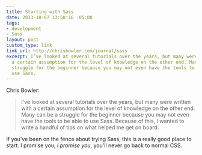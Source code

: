 ```yaml
---
title: Starting with Sass
date: 2013-10-07 13:50:16 -05:00
tags:
- development
- Sass
layout: post
custom_type: link
link_url: http://chrisbowler.com/journal/sass
excerpt: I’ve looked at several tutorials over the years, but many were written with
  a certain assumption for the level of knowledge on the other end. Many can be a
  struggle for the beginner because you may not even have the tools to be able to
  use Sass.
---
```


Chris Bowler:

> I've looked at several tutorials over the years, but many were written with a certain assumption for the level of knowledge on the other end. Many can be a struggle for the beginner because you may not even have the tools to be able to use Sass. Because of this, I wanted to write a handful of tips on what helped me get on board.

If you've been on the fence about trying Sass, this is a really good place to start. I promise you, *I promise you*, you'll never go back to normal CSS.
